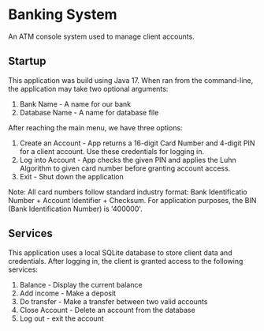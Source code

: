 # Banking System
An ATM console system used to manage client accounts. 

## Startup
This application was build using Java 17. When ran from the command-line, the application may take two optional arguments:
1) Bank Name - A name for our bank
2) Database Name - A name for database file

After reaching the main menu, we have three options:
1) Create an Account - App returns a 16-digit Card Number and 4-digit PIN for a client account. Use these credentials for logging in.
2) Log into Account - App checks the given PIN and applies the Luhn Algorithm to given card number before granting account access.
3) Exit - Shut down the application

Note: All card numbers follow standard industry format: Bank Identificatio Number + Account Identifier + Checksum. For application purposes, the BIN (Bank Identification Number) is '400000'.
## Services

This application uses a local SQLite database to store client data and credentials. After logging in, the client is granted access to the following services:

1) Balance - Display the current balance
2) Add income - Make a deposit
3) Do transfer - Make a transfer between two valid accounts
4) Close Account - Delete an account from the database
5) Log out - exit the account


